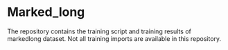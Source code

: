 # Marked_long
The repository contains the training script and training results of markedlong dataset. 
Not all training imports are available in this repository. 
